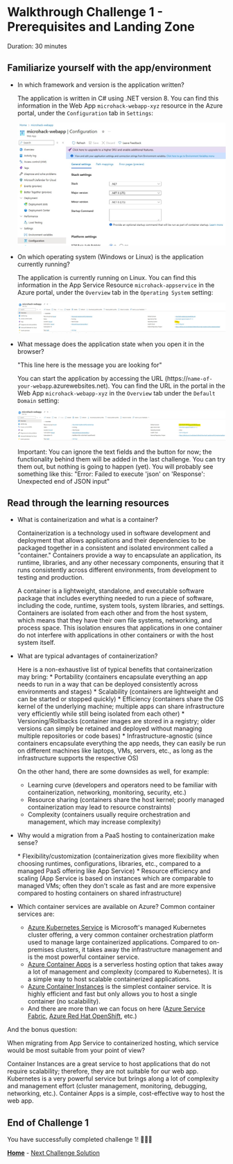 # Walkthrough Challenge 1 - Prerequisites and Landing Zone

Duration: 30 minutes

## **Familiarize yourself with the app/environment**

* In which framework and version is the application written?

    The application is written in C# using .NET version 8. You can find this information in the Web App `microhack-webapp-xyz` resource in the Azure portal, under the `Configuration` tab in `Settings`:
    
    ![image](./img/challenge-1-runtimestack.jpg)

* On which operating system (Windows or Linux) is the application currently running?

    The application is currently running on Linux. You can find this information in the App Service Resource `microhack-appservice` in the Azure portal, under the `Overview` tab in the `Operating System` setting:
    
    ![image](./img/challenge-1-operatingsystem.jpg)

* What message does the application state when you open it in the browser?

    "This line here is the message you are looking for"
    
    You can start the application by accessing the URL (https://`name-of-your-webapp`.azurewebsites.net). You can find the URL in the portal in the Web App `microhack-webapp-xyz` in the `Overview` tab under the `Default Domain` setting:
    
    ![image](./img/challenge-1-url.jpg)

    <p>Important: You can ignore the text fields and the button for now; the functionality behind them will be added in the last challenge. You can try them out, but nothing is going to happen (yet). You will probably see something like this: "Error: Failed to execute 'json' on 'Response': Unexpected end of JSON input"</p>

## **Read through the learning resources**

* What is containerization and what is a container?
	<p>
    Containerization is a technology used in software development and deployment that allows applications and their dependencies to be packaged together in a consistent and isolated environment called a "container." Containers provide a way to encapsulate an application, its runtime, libraries, and any other necessary components, ensuring that it runs consistently across different environments, from development to testing and production.

	A container is a lightweight, standalone, and executable software package that includes everything needed to run a piece of software, including the code, runtime, system tools, system libraries, and settings. Containers are isolated from each other and from the host system, which means that they have their own file systems, networking, and process space. This isolation ensures that applications in one container do not interfere with applications in other containers or with the host system itself.
    </p>
* What are typical advantages of containerization?
	<p>
    Here is a non-exhaustive list of typical benefits that containerization may bring:
	* Portability (containers encapsulate everything an app needs to run in a way that can be deployed consistently across environments and stages)
	* Scalability (containers are lightweight and can be started or stopped quickly)
	* Efficiency (containers share the OS kernel of the underlying machine; multiple apps can share infrastructure very efficiently while still being isolated from each other)
	* Versioning/Rollbacks (container images are stored in a registry; older versions can simply be retained and deployed without managing multiple repositories or code bases)
	* Infrastructure-agnostic (since containers encapsulate everything the app needs, they can easily be run on different machines like laptops, VMs, servers, etc., as long as the infrastructure supports the respective OS)
	
	On the other hand, there are some downsides as well, for example:
    * Learning curve (developers and operators need to be familiar with containerization, networking, monitoring, security, etc.)
    * Resource sharing (containers share the host kernel; poorly managed containerization may lead to resource constraints)
    * Complexity (containers usually require orchestration and management, which may increase complexity)
    </p>
* Why would a migration from a PaaS hosting to containerization make sense?
	<p>
    * Flexibility/customization (containerization gives more flexibility when choosing runtimes, configurations, libraries, etc., compared to a managed PaaS offering like App Service)
    * Resource efficiency and scaling (App Service is based on instances which are comparable to managed VMs; often they don't scale as fast and are more expensive compared to hosting containers on shared infrastructure)
    </p>
* Which container services are available on Azure?
    Common container services are:
    - [Azure Kubernetes Service](https://learn.microsoft.com/en-us/azure/aks/intro-kubernetes) is Microsoft's managed Kubernetes cluster offering, a very common container orchestration platform used to manage large containerized applications. Compared to on-premises clusters, it takes away the infrastructure management and is the most powerful container service.
    - [Azure Container Apps](https://learn.microsoft.com/en-us/azure/container-apps/overview) is a serverless hosting option that takes away a lot of management and complexity (compared to Kubernetes). It is a simple way to host scalable containerized applications.
    - [Azure Container Instances](https://learn.microsoft.com/en-us/azure/container-instances/container-instances-overview) is the simplest container service. It is highly efficient and fast but only allows you to host a single container (no scalability).
    - And there are more than we can focus on here ([Azure Service Fabric](https://azure.microsoft.com/en-us/products/service-fabric), [Azure Red Hat OpenShift](https://azure.microsoft.com/en-us/products/openshift), etc.)

And the bonus question:

When migrating from App Service to containerized hosting, which service would be most suitable from your point of view?
	<p>
    Container Instances are a great service to host applications that do not require scalability; therefore, they are not suitable for our web app. Kubernetes is a very powerful service but brings along a lot of complexity and management effort (cluster management, monitoring, debugging, networking, etc.). Container Apps is a simple, cost-effective way to host the web app.
    </p>

## **End of Challenge 1**

You have successfully completed challenge 1! 🚀🚀🚀

 **[Home](../../README.md)** - [Next Challenge Solution](../challenge-2/solution.md)
